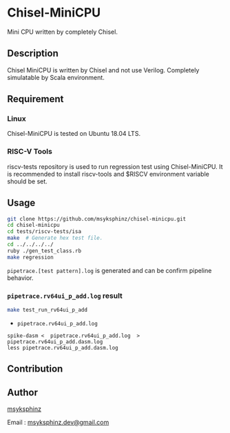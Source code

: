Chisel-MiniCPU
=============

Mini CPU written by completely Chisel.

## Description

Chisel MiniCPU is written by Chisel and not use Verilog. Completely simulatable by Scala environment.

## Requirement

### Linux

Chisel-MiniCPU is tested on Ubuntu 18.04 LTS.

### RISC-V Tools

riscv-tests repository is used to run regression test using Chisel-MiniCPU.
It is recommended to install riscv-tools and $RISCV environment variable should be set.

## Usage

```sh
git clone https://github.com/msyksphinz/chisel-minicpu.git
cd chisel-minicpu
cd tests/riscv-tests/isa
make  # Generate hex test file.
cd ../../../../
ruby ./gen_test_class.rb
make regression
```

`pipetrace.[test pattern].log` is generated and can be confirm pipeline behavior.

### `pipetrace.rv64ui_p_add.log` result

```sh
make test_run_rv64ui_p_add
```

- `pipetrace.rv64ui_p_add.log`
```
spike-dasm <  pipetrace.rv64ui_p_add.log  > pipetrace.rv64ui_p_add.dasm.log
less pipetrace.rv64ui_p_add.dasm.log
```


## Contribution

## Author

[msyksphinz](https://github.com/msyksphinz)

Email : msyksphinz.dev@gmail.com
